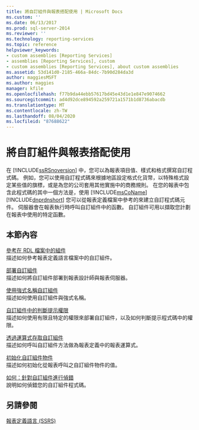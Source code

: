 ```yaml
---
title: 將自訂組件與報表搭配使用 | Microsoft Docs
ms.custom: ''
ms.date: 06/13/2017
ms.prod: sql-server-2014
ms.reviewer: ''
ms.technology: reporting-services
ms.topic: reference
helpviewer_keywords:
- custom assemblies [Reporting Services]
- assemblies [Reporting Services], custom
- custom assemblies [Reporting Services], about custom assemblies
ms.assetid: 53d141d0-2185-466a-84dc-7b90d284da3d
author: maggiesMSFT
ms.author: maggies
manager: kfile
ms.openlocfilehash: f77b9da44ebb57617bd45e43d1e1e847e9074662
ms.sourcegitcommit: ad4d92dce894592a259721a1571b1d8736abacdb
ms.translationtype: MT
ms.contentlocale: zh-TW
ms.lasthandoff: 08/04/2020
ms.locfileid: "87688622"
---
```

# <a name="using-custom-assemblies-with-reports"></a>將自訂組件與報表搭配使用
  在 [!INCLUDE[ssRSnoversion](../../includes/ssrsnoversion-md.md)] 中，您可以為報表項目值、樣式和格式撰寫自訂程式碼。 例如，您可以使用自訂程式碼來根據地區設定格式化貨幣，以特殊格式設定某些值的旗標，或是為您的公司套用其他實施中的商務規則。 在您的報表中包含此程式碼的其中一個方法是，使用 [!INCLUDE[msCoName](../../includes/msconame-md.md)] [!INCLUDE[dnprdnshort](../../includes/dnprdnshort-md.md)] 您可以從報表定義檔案中參考的來建立自訂程式碼元件。 伺服器會在報表執行時呼叫自訂組件中的函數。 自訂組件可用以擷取您計劃在報表中使用的特定函數。  
  
## <a name="in-this-section"></a>本節內容  
 [參考在 RDL 檔案中的組件](referencing-assemblies-in-an-rdl-file.md)  
 描述如何參考報表定義語言檔案中的自訂組件。  
  
 [部署自訂組件](deploying-a-custom-assembly.md)  
 描述如何將自訂組件部署到報表設計師與報表伺服器。  
  
 [使用強式名稱自訂組件](using-strong-named-custom-assemblies.md)  
 描述如何使用自訂組件與強式名稱。  
  
 [自訂組件中的判斷提示權限](asserting-permissions-in-custom-assemblies.md)  
 描述如何使用有限且特定的權限來部署自訂組件，以及如何判斷提示程式碼中的權限。  
  
 [透過運算式存取自訂組件](accessing-custom-assemblies-through-expressions.md)  
 描述如何呼叫自訂組件方法做為報表定義中的報表運算式。  
  
 [初始化自訂組件物件](initializing-custom-assembly-objects.md)  
 描述如何初始化從報表呼叫之自訂組件物件的值。  
  
 [如何：針對自訂組件進行偵錯](how-to-debug-custom-assemblies.md)  
 說明如何偵錯您的自訂組件程式碼。  
  
## <a name="see-also"></a>另請參閱  
 [報表定義語言 &#40;SSRS&#41;](../reports/report-definition-language-ssrs.md)  
  
  

